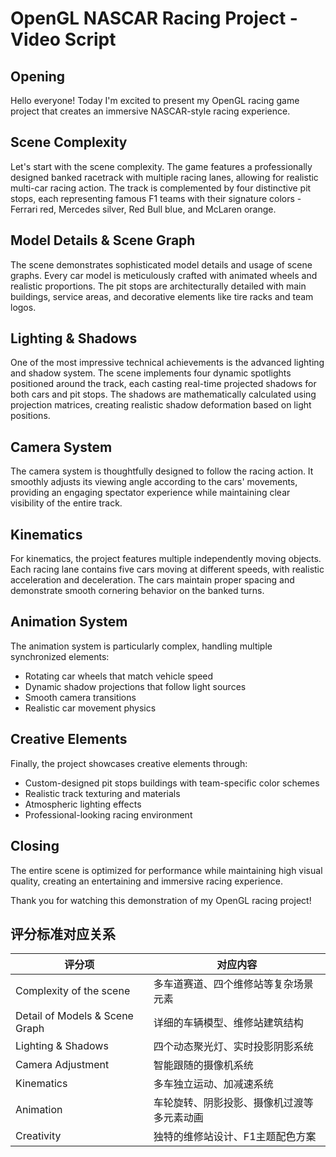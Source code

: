 # OpenGL NASCAR Racing Project - Video Script

## Opening
Hello everyone! Today I'm excited to present my OpenGL racing game project that creates an immersive NASCAR-style racing experience.

## Scene Complexity
Let's start with the scene complexity. The game features a professionally designed banked racetrack with multiple racing lanes, allowing for realistic multi-car racing action. The track is complemented by four distinctive pit stops, each representing famous F1 teams with their signature colors - Ferrari red, Mercedes silver, Red Bull blue, and McLaren orange.

## Model Details & Scene Graph
The scene demonstrates sophisticated model details and usage of scene graphs. Every car model is meticulously crafted with animated wheels and realistic proportions. The pit stops are architecturally detailed with main buildings, service areas, and decorative elements like tire racks and team logos.

## Lighting & Shadows
One of the most impressive technical achievements is the advanced lighting and shadow system. The scene implements four dynamic spotlights positioned around the track, each casting real-time projected shadows for both cars and pit stops. The shadows are mathematically calculated using projection matrices, creating realistic shadow deformation based on light positions.

## Camera System
The camera system is thoughtfully designed to follow the racing action. It smoothly adjusts its viewing angle according to the cars' movements, providing an engaging spectator experience while maintaining clear visibility of the entire track.

## Kinematics
For kinematics, the project features multiple independently moving objects. Each racing lane contains five cars moving at different speeds, with realistic acceleration and deceleration. The cars maintain proper spacing and demonstrate smooth cornering behavior on the banked turns.

## Animation System
The animation system is particularly complex, handling multiple synchronized elements:
- Rotating car wheels that match vehicle speed
- Dynamic shadow projections that follow light sources
- Smooth camera transitions
- Realistic car movement physics

## Creative Elements
Finally, the project showcases creative elements through:
- Custom-designed pit stops buildings with team-specific color schemes
- Realistic track texturing and materials
- Atmospheric lighting effects
- Professional-looking racing environment

## Closing
The entire scene is optimized for performance while maintaining high visual quality, creating an entertaining and immersive racing experience.

Thank you for watching this demonstration of my OpenGL racing project!

## 评分标准对应关系

| 评分项                         | 对应内容                                   |
| ------------------------------ | ------------------------------------------ |
| Complexity of the scene        | 多车道赛道、四个维修站等复杂场景元素       |
| Detail of Models & Scene Graph | 详细的车辆模型、维修站建筑结构             |
| Lighting & Shadows             | 四个动态聚光灯、实时投影阴影系统           |
| Camera Adjustment              | 智能跟随的摄像机系统                       |
| Kinematics                     | 多车独立运动、加减速系统                   |
| Animation                      | 车轮旋转、阴影投影、摄像机过渡等多元素动画 |
| Creativity                     | 独特的维修站设计、F1主题配色方案           |